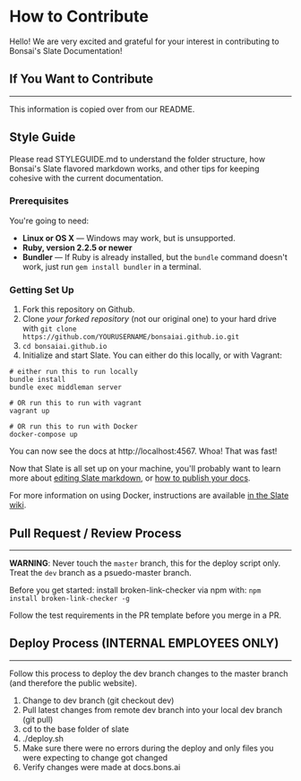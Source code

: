 # How to Contribute

Hello! We are very excited and grateful for your interest in contributing to Bonsai's Slate Documentation!

## If You Want to Contribute
----------------------------
This information is copied over from our README.

## Style Guide

Please read STYLEGUIDE.md to understand the folder structure, how Bonsai's Slate flavored markdown works, and other tips for keeping cohesive with the current documentation.

### Prerequisites

You're going to need:

 - **Linux or OS X** — Windows may work, but is unsupported.
 - **Ruby, version 2.2.5 or newer**
 - **Bundler** — If Ruby is already installed, but the `bundle` command doesn't work, just run `gem install bundler` in a terminal.

### Getting Set Up

1. Fork this repository on Github.
2. Clone *your forked repository* (not our original one) to your hard drive with `git clone https://github.com/YOURUSERNAME/bonsaiai.github.io.git`
3. `cd bonsaiai.github.io`
4. Initialize and start Slate. You can either do this locally, or with Vagrant:

```shell
# either run this to run locally
bundle install
bundle exec middleman server

# OR run this to run with vagrant
vagrant up

# OR run this to run with Docker
docker-compose up
```

You can now see the docs at http://localhost:4567. Whoa! That was fast!

Now that Slate is all set up on your machine, you'll probably want to learn more about [editing Slate markdown](https://github.com/lord/slate/wiki/Markdown-Syntax), or [how to publish your docs](https://github.com/lord/slate/wiki/Deploying-Slate).

For more information on using Docker, instructions are available [in the Slate wiki](https://github.com/lord/slate/wiki/Docker).


## Pull Request / Review Process
--------------------------------

**WARNING**: Never touch the `master` branch, this for the deploy script only. Treat the `dev` branch as a psuedo-master branch.

Before you get started: install broken-link-checker via npm with: `npm install broken-link-checker -g`

Follow the test requirements in the PR template before you merge in a PR.


## Deploy Process (INTERNAL EMPLOYEES ONLY)
-------------------------------------------

Follow this process to deploy the dev branch changes to the master branch (and therefore the public website).
1. Change to dev branch (git checkout dev)
2. Pull latest changes from remote dev branch into your local dev branch (git pull)
3. cd to the base folder of slate
4. ./deploy.sh
5. Make sure there were no errors during the deploy and only files you were expecting to change got changed
6. Verify changes were made at docs.bons.ai